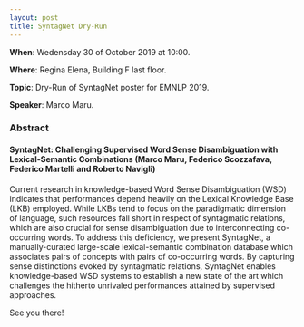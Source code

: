 ```yaml
---
layout: post
title: SyntagNet Dry-Run
---
```


**When**:  Wedensday 30 of October 2019 at 10:00.

**Where**: Regina Elena, Building F last floor.

**Topic**: Dry-Run of SyntagNet poster for EMNLP 2019.

**Speaker**: Marco Maru.
### Abstract
  
#### SyntagNet: Challenging Supervised Word Sense Disambiguation with Lexical-Semantic Combinations (Marco Maru, Federico Scozzafava, Federico Martelli and Roberto Navigli)
Current research in knowledge-based Word Sense Disambiguation (WSD) indicates that performances depend 
heavily on the Lexical Knowledge Base (LKB) employed. While LKBs tend to focus on the paradigmatic 
dimension of language, such resources fall short in respect of syntagmatic relations, which are also
crucial for sense disambiguation due to interconnecting co-occurring words. 
To address this deficiency, we present SyntagNet, a manually-curated large-scale lexical-semantic 
combination database which associates pairs of concepts with pairs of co-occurring words. 
By capturing sense distinctions evoked by syntagmatic relations, SyntagNet enables knowledge-based 
WSD systems to establish a new state of the art which challenges the hitherto unrivaled performances 
attained by supervised approaches.

See you there!